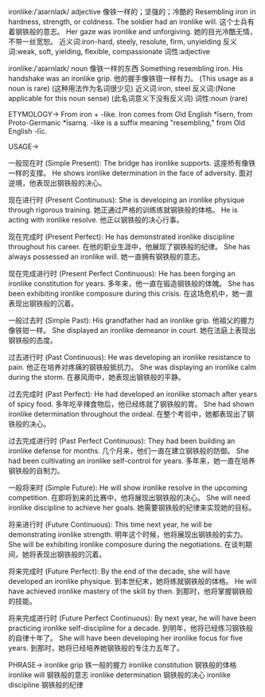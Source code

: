 ironlike:/ˈaɪərnlaɪk/
adjective
像铁一样的；坚强的；冷酷的
Resembling iron in hardness, strength, or coldness.
The soldier had an ironlike will.  这个士兵有着钢铁般的意志。
Her gaze was ironlike and unforgiving. 她的目光冷酷无情，不带一丝宽恕。
近义词:iron-hard, steely, resolute, firm, unyielding
反义词:weak, soft, yielding, flexible, compassionate
词性:adjective

ironlike:/ˈaɪərnlaɪk/
noun
像铁一样的东西
Something resembling iron.
His handshake was an ironlike grip. 他的握手像铁钳一样有力。
(This usage as a noun is rare)  (这种用法作为名词很少见)
近义词:iron, steel
反义词:(None applicable for this noun sense) (此名词意义下没有反义词)
词性:noun (rare)

ETYMOLOGY->
From iron + -like.  Iron comes from Old English *īsern, from Proto-Germanic *īsarną.  -like is a suffix meaning "resembling," from Old English -līc.


USAGE->

一般现在时 (Simple Present):
The bridge has ironlike supports. 这座桥有像铁一样的支撑。
He shows ironlike determination in the face of adversity. 面对逆境，他表现出钢铁般的决心。

现在进行时 (Present Continuous):
She is developing an ironlike physique through rigorous training. 她正通过严格的训练练就钢铁般的体格。
He is acting with ironlike resolve. 他正以钢铁般的决心行事。

现在完成时 (Present Perfect):
He has demonstrated ironlike discipline throughout his career. 在他的职业生涯中，他展现了钢铁般的纪律。
She has always possessed an ironlike will. 她一直拥有钢铁般的意志。

现在完成进行时 (Present Perfect Continuous):
He has been forging an ironlike constitution for years. 多年来，他一直在锻造钢铁般的体魄。
She has been exhibiting ironlike composure during this crisis. 在这场危机中，她一直表现出钢铁般的沉着。

一般过去时 (Simple Past):
His grandfather had an ironlike grip. 他祖父的握力像铁钳一样。
She displayed an ironlike demeanor in court.  她在法庭上表现出钢铁般的态度。


过去进行时 (Past Continuous):
He was developing an ironlike resistance to pain.  他正在培养对疼痛的钢铁般抵抗力。
She was displaying an ironlike calm during the storm. 在暴风雨中，她表现出钢铁般的平静。

过去完成时 (Past Perfect):
He had developed an ironlike stomach after years of spicy food. 多年吃辛辣食物后，他已经练就了钢铁般的胃。
She had shown ironlike determination throughout the ordeal. 在整个考验中，她都表现出了钢铁般的决心。

过去完成进行时 (Past Perfect Continuous):
They had been building an ironlike defense for months.  几个月来，他们一直在建立钢铁般的防御。
She had been cultivating an ironlike self-control for years. 多年来，她一直在培养钢铁般的自制力。

一般将来时 (Simple Future):
He will show ironlike resolve in the upcoming competition. 在即将到来的比赛中，他将展现出钢铁般的决心。
She will need ironlike discipline to achieve her goals. 她需要钢铁般的纪律来实现她的目标。

将来进行时 (Future Continuous):
This time next year, he will be demonstrating ironlike strength. 明年这个时候，他将展现出钢铁般的实力。
She will be exhibiting ironlike composure during the negotiations. 在谈判期间，她将表现出钢铁般的沉着。

将来完成时 (Future Perfect):
By the end of the decade, she will have developed an ironlike physique. 到本世纪末，她将练就钢铁般的体格。
He will have achieved ironlike mastery of the skill by then. 到那时，他将掌握钢铁般的技能。


将来完成进行时 (Future Perfect Continuous):
By next year, he will have been practicing ironlike self-discipline for a decade. 到明年，他将已经练习钢铁般的自律十年了。
She will have been developing her ironlike focus for five years. 到那时，她将已经培养她钢铁般的专注力五年了。


PHRASE->
ironlike grip  铁一般的握力
ironlike constitution  钢铁般的体格
ironlike will 钢铁般的意志
ironlike determination 钢铁般的决心
ironlike discipline 钢铁般的纪律
